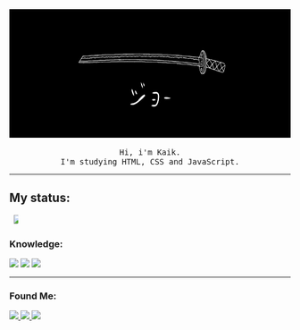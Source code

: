 <img width="100%" height="230cm" src="banner.jpg" >

<p align="center">
  <samp align="center">
    Hi, i'm Kaik. <br>
I'm studying HTML, CSS and JavaScript.
    
----

###



 

  </div>
</div>
  
## **My status:**

<div style="display:inline-block;">
<a href="https://github.com/spylima">
<img align="right" width="50%" src="https://github-readme-stats.vercel.app/api?username=slpzi&show_icons=true&theme=dark&include_all_commits=true&count_private=true&custom_title=GitHub Status">

</a>
</div>

### Knowledge:

<div style="display: inline_block">
<img width="50" src="https://cdn.jsdelivr.net/gh/devicons/devicon/icons/html5/html5-original.svg" />
<img width="50" src="https://cdn.jsdelivr.net/gh/devicons/devicon/icons/css3/css3-original.svg" />
<img width="50" src="https://cdn.jsdelivr.net/gh/devicons/devicon/icons/javascript/javascript-original.svg" />
          
</div>

---

### Found Me:

<div style="display: inline_block">
<a href="https://www.instagram.com/slpzi__/" > <img src="https://img.shields.io/badge/Instagram-1E1E2E?style=for-the-badge&logo=instagram&logoColor=white"> </a>
<a href="https://github.com/slpzi" > <img src="https://img.shields.io/badge/GitHub-1E1E2E?style=for-the-badge&logo=github&logoColor=white"> </a>
<a href="#" > <img src="https://img.shields.io/badge/LinkedIn-1E1E2E?style=for-the-badge&logo=linkedin&logoColor=white"> </a>


</div>
  
